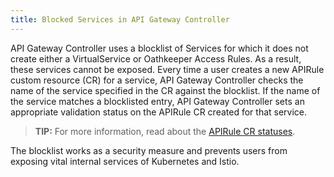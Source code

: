 ```yaml
---
title: Blocked Services in API Gateway Controller
---
```


API Gateway Controller uses a blocklist of Services for which it does not create either a VirtualService or Oathkeeper Access Rules. As a result, these services cannot be exposed. Every time a user creates a new APIRule custom resource (CR) for a service, API Gateway Controller checks the name of the service specified in the CR against the blocklist. If the name of the service matches a blocklisted entry, API Gateway Controller sets an appropriate validation status on the APIRule CR created for that service.

>**TIP:** For more information, read about the [APIRule CR statuses](./00-custom-resources/apix-01-apirule.md#status-codes).

The blocklist works as a security measure and prevents users from exposing vital internal services of Kubernetes and Istio.
